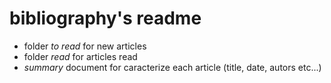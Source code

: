 # bibliography's readme
 - folder *to read* for new articles
 - folder *read* for articles read
 - *summary* document for caracterize each article (title, date, autors etc...)
